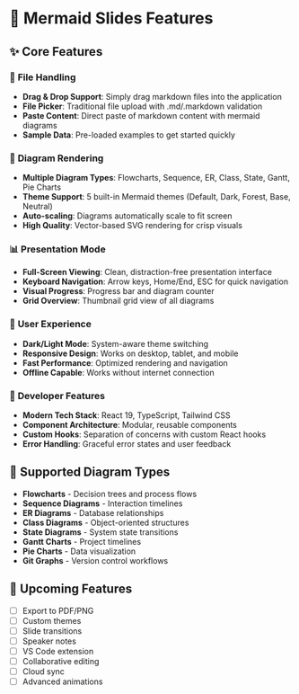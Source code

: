 # 🚀 Mermaid Slides Features

## ✨ Core Features

### 📁 **File Handling**
- **Drag & Drop Support**: Simply drag markdown files into the application
- **File Picker**: Traditional file upload with .md/.markdown validation
- **Paste Content**: Direct paste of markdown content with mermaid diagrams
- **Sample Data**: Pre-loaded examples to get started quickly

### 🎨 **Diagram Rendering** 
- **Multiple Diagram Types**: Flowcharts, Sequence, ER, Class, State, Gantt, Pie Charts
- **Theme Support**: 5 built-in Mermaid themes (Default, Dark, Forest, Base, Neutral)
- **Auto-scaling**: Diagrams automatically scale to fit screen
- **High Quality**: Vector-based SVG rendering for crisp visuals

### 📊 **Presentation Mode**
- **Full-Screen Viewing**: Clean, distraction-free presentation interface
- **Keyboard Navigation**: Arrow keys, Home/End, ESC for quick navigation
- **Visual Progress**: Progress bar and diagram counter
- **Grid Overview**: Thumbnail grid view of all diagrams

### 🌙 **User Experience**
- **Dark/Light Mode**: System-aware theme switching
- **Responsive Design**: Works on desktop, tablet, and mobile
- **Fast Performance**: Optimized rendering and navigation
- **Offline Capable**: Works without internet connection

### 🔧 **Developer Features**
- **Modern Tech Stack**: React 19, TypeScript, Tailwind CSS
- **Component Architecture**: Modular, reusable components
- **Custom Hooks**: Separation of concerns with custom React hooks
- **Error Handling**: Graceful error states and user feedback

## 🎯 **Supported Diagram Types**

- **Flowcharts** - Decision trees and process flows
- **Sequence Diagrams** - Interaction timelines  
- **ER Diagrams** - Database relationships
- **Class Diagrams** - Object-oriented structures
- **State Diagrams** - System state transitions
- **Gantt Charts** - Project timelines
- **Pie Charts** - Data visualization
- **Git Graphs** - Version control workflows

## 🚀 **Upcoming Features**

- [ ] Export to PDF/PNG
- [ ] Custom themes
- [ ] Slide transitions
- [ ] Speaker notes
- [ ] VS Code extension
- [ ] Collaborative editing
- [ ] Cloud sync
- [ ] Advanced animations
